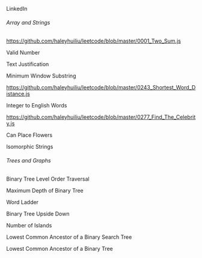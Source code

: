 LinkedIn

###### Array and Strings

https://github.com/haleyhuiliu/leetcode/blob/master/0001_Two_Sum.js

Valid Number

Text Justification

Minimum Window Substring

https://github.com/haleyhuiliu/leetcode/blob/master/0243_Shortest_Word_Distance.js

Integer to English Words

https://github.com/haleyhuiliu/leetcode/blob/master/0277_Find_The_Celebrity.js

Can Place Flowers

Isomorphic Strings

###### Trees and Graphs

Binary Tree Level Order Traversal

Maximum Depth of Binary Tree

Word Ladder

Binary Tree Upside Down

Number of Islands

Lowest Common Ancestor of a Binary Search Tree

Lowest Common Ancestor of a Binary Tree
